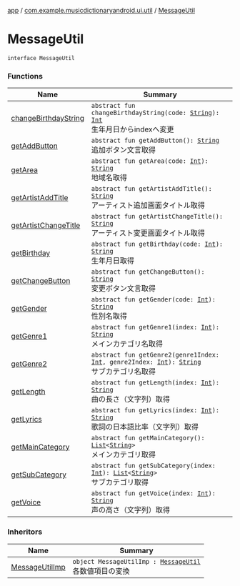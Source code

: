 [app](../../index.md) / [com.example.musicdictionaryandroid.ui.util](../index.md) / [MessageUtil](./index.md)

# MessageUtil

`interface MessageUtil`

### Functions

| Name | Summary |
|---|---|
| [changeBirthdayString](change-birthday-string.md) | `abstract fun changeBirthdayString(code: `[`String`](https://kotlinlang.org/api/latest/jvm/stdlib/kotlin/-string/index.html)`): `[`Int`](https://kotlinlang.org/api/latest/jvm/stdlib/kotlin/-int/index.html)<br>生年月日からindexへ変更 |
| [getAddButton](get-add-button.md) | `abstract fun getAddButton(): `[`String`](https://kotlinlang.org/api/latest/jvm/stdlib/kotlin/-string/index.html)<br>追加ボタン文言取得 |
| [getArea](get-area.md) | `abstract fun getArea(code: `[`Int`](https://kotlinlang.org/api/latest/jvm/stdlib/kotlin/-int/index.html)`): `[`String`](https://kotlinlang.org/api/latest/jvm/stdlib/kotlin/-string/index.html)<br>地域名取得 |
| [getArtistAddTitle](get-artist-add-title.md) | `abstract fun getArtistAddTitle(): `[`String`](https://kotlinlang.org/api/latest/jvm/stdlib/kotlin/-string/index.html)<br>アーティスト追加画面タイトル取得 |
| [getArtistChangeTitle](get-artist-change-title.md) | `abstract fun getArtistChangeTitle(): `[`String`](https://kotlinlang.org/api/latest/jvm/stdlib/kotlin/-string/index.html)<br>アーティスト変更画面タイトル取得 |
| [getBirthday](get-birthday.md) | `abstract fun getBirthday(code: `[`Int`](https://kotlinlang.org/api/latest/jvm/stdlib/kotlin/-int/index.html)`): `[`String`](https://kotlinlang.org/api/latest/jvm/stdlib/kotlin/-string/index.html)<br>生年月日取得 |
| [getChangeButton](get-change-button.md) | `abstract fun getChangeButton(): `[`String`](https://kotlinlang.org/api/latest/jvm/stdlib/kotlin/-string/index.html)<br>変更ボタン文言取得 |
| [getGender](get-gender.md) | `abstract fun getGender(code: `[`Int`](https://kotlinlang.org/api/latest/jvm/stdlib/kotlin/-int/index.html)`): `[`String`](https://kotlinlang.org/api/latest/jvm/stdlib/kotlin/-string/index.html)<br>性別名取得 |
| [getGenre1](get-genre1.md) | `abstract fun getGenre1(index: `[`Int`](https://kotlinlang.org/api/latest/jvm/stdlib/kotlin/-int/index.html)`): `[`String`](https://kotlinlang.org/api/latest/jvm/stdlib/kotlin/-string/index.html)<br>メインカテゴリ名取得 |
| [getGenre2](get-genre2.md) | `abstract fun getGenre2(genre1Index: `[`Int`](https://kotlinlang.org/api/latest/jvm/stdlib/kotlin/-int/index.html)`, genre2Index: `[`Int`](https://kotlinlang.org/api/latest/jvm/stdlib/kotlin/-int/index.html)`): `[`String`](https://kotlinlang.org/api/latest/jvm/stdlib/kotlin/-string/index.html)<br>サブカテゴリ名取得 |
| [getLength](get-length.md) | `abstract fun getLength(index: `[`Int`](https://kotlinlang.org/api/latest/jvm/stdlib/kotlin/-int/index.html)`): `[`String`](https://kotlinlang.org/api/latest/jvm/stdlib/kotlin/-string/index.html)<br>曲の長さ（文字列）取得 |
| [getLyrics](get-lyrics.md) | `abstract fun getLyrics(index: `[`Int`](https://kotlinlang.org/api/latest/jvm/stdlib/kotlin/-int/index.html)`): `[`String`](https://kotlinlang.org/api/latest/jvm/stdlib/kotlin/-string/index.html)<br>歌詞の日本語比率（文字列）取得 |
| [getMainCategory](get-main-category.md) | `abstract fun getMainCategory(): `[`List`](https://kotlinlang.org/api/latest/jvm/stdlib/kotlin.collections/-list/index.html)`<`[`String`](https://kotlinlang.org/api/latest/jvm/stdlib/kotlin/-string/index.html)`>`<br>メインカテゴリ取得 |
| [getSubCategory](get-sub-category.md) | `abstract fun getSubCategory(index: `[`Int`](https://kotlinlang.org/api/latest/jvm/stdlib/kotlin/-int/index.html)`): `[`List`](https://kotlinlang.org/api/latest/jvm/stdlib/kotlin.collections/-list/index.html)`<`[`String`](https://kotlinlang.org/api/latest/jvm/stdlib/kotlin/-string/index.html)`>`<br>サブカテゴリ取得 |
| [getVoice](get-voice.md) | `abstract fun getVoice(index: `[`Int`](https://kotlinlang.org/api/latest/jvm/stdlib/kotlin/-int/index.html)`): `[`String`](https://kotlinlang.org/api/latest/jvm/stdlib/kotlin/-string/index.html)<br>声の高さ（文字列）取得 |

### Inheritors

| Name | Summary |
|---|---|
| [MessageUtilImp](../-message-util-imp/index.md) | `object MessageUtilImp : `[`MessageUtil`](./index.md)<br>各数値項目の変換 |
